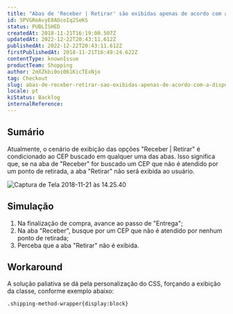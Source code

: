 ```yaml
---
title: "Abas de 'Receber | Retirar' são exibidas apenas de acordo com a disponibilidade no CEP buscado"
id: 5PVGReAvyE0AOcoIq2SeKS
status: PUBLISHED
createdAt: 2018-11-21T16:19:00.507Z
updatedAt: 2022-12-22T20:43:11.612Z
publishedAt: 2022-12-22T20:43:11.612Z
firstPublishedAt: 2018-11-21T16:49:24.622Z
contentType: knownIssue
productTeam: Shopping
author: 2mXZkbi0oi061KicTExNjo
tag: Checkout
slug: abas-de-receber-retirar-sao-exibidas-apenas-de-acordo-com-a-disponibilidade-no-cep-buscado
locale: pt
kiStatus: Backlog
internalReference: 
---
```


## Sumário

Atualmente, o cenário de exibição das opções "Receber | Retirar" é condicionado ao CEP buscado em qualquer uma das abas. Isso significa que, se na aba de "Receber" for buscado um CEP que não é atendido por um ponto de retirada, a aba "Retirar" não será exibida ao usuário.


![Captura de Tela 2018-11-21 às 14.25.40](https://images.ctfassets.net/alneenqid6w5/5kj7LZNmpiMsum4OSUc8mC/575006d7f6b4ad87dbeb60dea57b191c/Captura_de_Tela_2018-11-21_a__s_14.25.40.png) 

## Simulação


1. Na finalização de compra, avance ao passo de "Entrega";
2. Na aba "Receber", busque por um CEP que não é atendido por nenhum ponto de retirada;
3. Perceba que a aba "Retirar" não é exibida.


## Workaround

A solução paliativa se dá pela personalização do CSS, forçando a exibição da classe, conforme exemplo abaixo:

    .shipping-method-wrapper{display:block}

